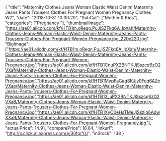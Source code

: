 {
	"title": "Maternity Clothes Jeans Woman Elastic Waist Denim Maternity Jeans Pants Trousers Clothes For Pregnant Women Pregnancy Clothes W2",
	"date": "2018-10-31 10:30:20",
	"SubCat": ["Mother & Kids"],
	"categories": ["Pregnancy "],
	"thumbnailImage": "https://ae01.alicdn.com/kf/HTB1m.oRegn.PuJjSZFkq6A_lpXah/Maternity-Clothes-Jeans-Woman-Elastic-Waist-Denim-Maternity-Jeans-Pants-Trousers-Clothes-For-Pregnant-Women-Pregnancy.jpg_220x220.jpg",
	"BigImage": ["https://ae01.alicdn.com/kf/HTB1m.oRegn.PuJjSZFkq6A_lpXah/Maternity-Clothes-Jeans-Woman-Elastic-Waist-Denim-Maternity-Jeans-Pants-Trousers-Clothes-For-Pregnant-Women-Pregnancy.jpg","https://ae01.alicdn.com/kf/HTB1CnuPX2BNTKJjSszcq6zO2VXaf/Maternity-Clothes-Jeans-Woman-Elastic-Waist-Denim-Maternity-Jeans-Pants-Trousers-Clothes-For-Pregnant-Women-Pregnancy.jpg","https://ae01.alicdn.com/kf/HTB1MypFaGagSKJjy0Fcq6AZeVXaa/Maternity-Clothes-Jeans-Woman-Elastic-Waist-Denim-Maternity-Jeans-Pants-Trousers-Clothes-For-Pregnant-Women-Pregnancy.jpg","https://ae01.alicdn.com/kf/HTB13_uPX2BNTKJjSszcq6zO2VXaB/Maternity-Clothes-Jeans-Woman-Elastic-Waist-Denim-Maternity-Jeans-Pants-Trousers-Clothes-For-Pregnant-Women-Pregnancy.jpg","https://ae01.alicdn.com/kf/HTB1XyO0eHsTMeJjSsziq6AdwXXaR/Maternity-Clothes-Jeans-Woman-Elastic-Waist-Denim-Maternity-Jeans-Pants-Trousers-Clothes-For-Pregnant-Women-Pregnancy.jpg"],
	"actualPrice": 14.91,
	"comparePrice": 18.64,
	"linkurl": "http://s.click.aliexpress.com/e/36fqrYU",
	"inStock": 138
}
